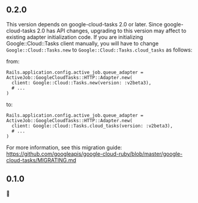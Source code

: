 ## 0.2.0

This version depends on google-cloud-tasks 2.0 or later. Since google-cloud-tasks 2.0 has API changes, upgrading to this version may affect to existing adapter initialization code. If you are initializing Google::Cloud::Tasks client manually, you will have to change `Google::Cloud::Tasks.new` to `Google::Cloud::Tasks.cloud_tasks` as follows:

from:

    Rails.application.config.active_job.queue_adapter = ActiveJob::GoogleCloudTasks::HTTP::Adapter.new(
      client: Google::Cloud::Tasks.new(version: :v2beta3),
      # ...
    )

to:

    Rails.application.config.active_job.queue_adapter = ActiveJob::GoogleCloudTasks::HTTP::Adapter.new(
      client: Google::Cloud::Tasks.cloud_tasks(version: :v2beta3),
      # ...
    )

For more information, see this migration guide: https://github.com/googleapis/google-cloud-ruby/blob/master/google-cloud-tasks/MIGRATING.md

## 0.1.0

:tada:
